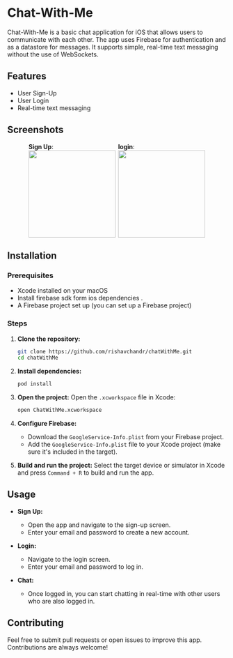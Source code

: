 # Chat-With-Me

Chat-With-Me is a basic chat application for iOS that allows users to communicate with each other. The app uses Firebase for authentication and as a datastore for messages. It supports simple, real-time text messaging without the use of WebSockets.

## Features
- User Sign-Up
- User Login
- Real-time text messaging

## Screenshots
<div style="display:flex; align-items:center;justify-content:center; gap:6px;">
  <div>
  <strong>Sign Up</strong>:
    <br/>
<img src="https://github.com/rishavchandr/chatWithMe/assets/110689353/586437ab-e2ef-4752-978d-e5d9e7391036" width="200px">
  </div>

  <div>
  <strong>login</strong>:
  <br/>
<img src="https://github.com/rishavchandr/chatWithMe/assets/110689353/f7e93bcc-2631-4f43-816d-ec96fdd5887e" width="200px">
  </div>
</div>

## Installation

### Prerequisites
- Xcode installed on your macOS
- Install firebase sdk form ios dependencies .
- A Firebase project set up (you can set up a Firebase project)

### Steps

1. **Clone the repository:**
    ```bash
    git clone https://github.com/rishavchandr/chatWithMe.git
    cd chatWithMe
    ```

2. **Install dependencies:**
    ```bash
    pod install
    ```

3. **Open the project:**
    Open the `.xcworkspace` file in Xcode:
    ```bash
    open ChatWithMe.xcworkspace
    ```

4. **Configure Firebase:**
    - Download the `GoogleService-Info.plist` from your Firebase project.
    - Add the `GoogleService-Info.plist` file to your Xcode project (make sure it's included in the target).

5. **Build and run the project:**
    Select the target device or simulator in Xcode and press `Command + R` to build and run the app.

## Usage
- **Sign Up:**
    - Open the app and navigate to the sign-up screen.
    - Enter your email and password to create a new account.

- **Login:**
    - Navigate to the login screen.
    - Enter your email and password to log in.

- **Chat:**
    - Once logged in, you can start chatting in real-time with other users who are also logged in.

## Contributing
Feel free to submit pull requests or open issues to improve this app. Contributions are always welcome!


